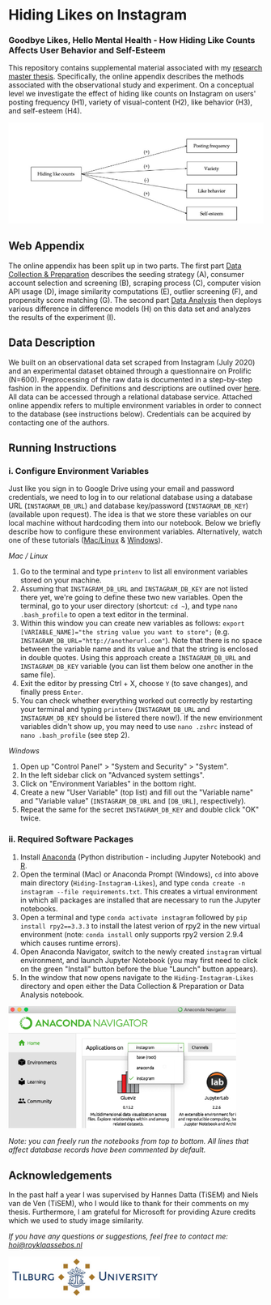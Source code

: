 # Hiding Likes on Instagram 
### Goodbye Likes, Hello Mental Health - How Hiding Like Counts Affects User Behavior and Self-Esteem

<p style="clear: both;">This repository contains supplemental material associated with my <a href="https://github.com/RoyKlaasseBos/Hiding-Instagram-Likes/blob/master/2020_08_19_Research_Master_Thesis_RJ_Klaasse_Bos.pdf">research master thesis</a>. Specifically, the online appendix describes the methods associated with the observational study and experiment. On a conceptual level we investigate the effect of hiding like counts on Instagram on users' posting frequency (H1), variety of visual-content (H2), like behavior (H3), and self-esteem (H4).</p>

<img src="https://raw.githubusercontent.com/RoyKlaasseBos/Hiding-Instagram-Likes/master/images/conceptual_model.jpg" alt="Conceptual model" width=750px />

## Web Appendix
The online appendix has been split up in two parts. The first part <a href="https://github.com/RoyKlaasseBos/Hiding-Instagram-Likes/blob/master/Web_Appendix_Data_Collection_Preparation.ipynb">Data Collection & Preparation</a> describes the seeding strategy (A), consumer account selection and screening (B), scraping process (C), computer vision API usage (D), image similarity computations (E), outlier screening (F), and propensity score matching (G). The second part <a href="https://github.com/RoyKlaasseBos/Hiding-Instagram-Likes/blob/master/Web_Appendix_Data_Analysis.ipynb">Data Analysis</a> then deploys various difference in difference models (H) on this data set and analyzes the results of the experiment (I).

## Data Description
We built on an observational data set scraped from Instagram (July 2020) and an experimental dataset obtained through a questionnaire on Prolific (N=600). Preprocessing of the raw data is documented in a step-by-step fashion in the appendix. Definitions and descriptions are outlined over <a href="https://github.com/RoyKlaasseBos/Hiding-Instagram-Likes/blob/master/Data_Set_Description.ipynb">here</a>. All data can be accessed through a relational database service. Attached online appendix refers to multiple environment variables in order to connect to the database (see instructions below). Credentials can be acquired by contacting one of the authors.

## Running Instructions
### i. Configure Environment Variables
Just like you sign in to Google Drive using your email and password credentials, we need to log in to our relational database using a database URL (`INSTAGRAM_DB_URL`) and database key/password (`INSTAGRAM_DB_KEY`) (available upon request). The idea is that we store these variables on our local machine without hardcoding them into our notebook. Below we briefly describe how to configure these environment variables. Alternatively, watch one of these tutorials ([Mac/Linux](https://www.youtube.com/watch?v=5iWhQWVXosU) & [Windows](https://www.youtube.com/watch?v=IolxqkL7cD8)). 

*Mac / Linux*
1. Go to the terminal and type `printenv` to list all environment variables stored on your machine. 
2. Assuming that `INSTAGRAM_DB_URL` and `INSTAGRAM_DB_KEY` are not listed there yet, we're going to define these two new variables. Open the terminal, go to your user directory (shortcut: `cd ~`), and type `nano .bash_profile` to open a text editor in the terminal. 
3. Within this window you can create new variables as follows: `export [VARIABLE_NAME]="the string value you want to store";` (e.g. `INSTAGRAM_DB_URL="http://anotherurl.com"`). Note that there is no space between the variable name and its value and that the string is enclosed in double quotes. Using this approach create a `INSTAGRAM_DB_URL` and `INSTAGRAM_DB_KEY` variable (you can list them below one another in the same file).
4. Exit the editor by pressing Ctrl + X, choose `Y` (to save changes), and finally press `Enter`. 
5. You can check whether everything worked out correctly by restarting your terminal and typing `printenv` (`INSTAGRAM_DB_URL` and `INSTAGRAM_DB_KEY` should be listered there now!). If the new envirionment variables didn't show up, you may need to use `nano .zshrc` instead of `nano .bash_profile` (see step 2).

*Windows*
1. Open up "Control Panel" > "System and Security" > "System".
2. In the left sidebar click on "Advanced system settings".
3. Click on "Environment Variables" in the bottom right.
4. Create a new "User Variable" (top list) and fill out the "Variable name" and "Variable value" (`INSTAGRAM_DB_URL` and `[DB_URL]`, respectively).
5. Repeat the same for the secret `INSTAGRAM_DB_KEY` and double click "OK" twice.

### ii. Required Software Packages
1. Install <a href="https://www.anaconda.com/products/individual">Anaconda</a> (Python distribution - including Jupyter Notebook) and <a href="https://cran.r-project.org">R</a>.
2. Open the terminal (Mac) or Anaconda Prompt (Windows), `cd` into above main directory (`Hiding-Instagram-Likes`), and type `conda create -n instagram --file requirements.txt`. This creates a virtual environment in which all packages are installed that are necessary to run the Jupyter notebooks.
3. Open a terminal and type `conda activate instagram` followed by `pip install rpy2==3.3.3` to install the latest verion of rpy2 in the new virtual environment (note: `conda install` only supports rpy2 version 2.9.4 which causes runtime errors).
4. Open Anaconda Navigator, switch to the newly created `instagram` virtual environment, and launch Jupyter Notebook (you may first need to click on the green "Install" button before the blue "Launch" button appears).
5. In the window that now opens navigate to the `Hiding-Instagram-Likes` directory and open either the Data Collection & Preparation or Data Analysis notebook. 
<img src="https://raw.githubusercontent.com/RoyKlaasseBos/Hiding-Instagram-Likes/master/images/anaconda.png" alt="Virtual Environments" width=450px />

*Note: you can freely run the notebooks from top to bottom. All lines that affect database records have been commented by default.*

## Acknowledgements
In the past half a year I was supervised by Hannes Datta (TiSEM) and Niels van de Ven (TiSEM), who I would like to thank for their comments on my thesis. Furthermore, I am grateful for Microsoft for providing Azure credits which we used to study image similarity.


*If you have any questions or suggestions, feel free to contact me: hoi@royklaassebos.nl*

<img src="https://raw.githubusercontent.com/RoyKlaasseBos/Hiding-Instagram-Likes/master/images/tiu_logo.png" alt="Logo Tilburg University" width=300px />

